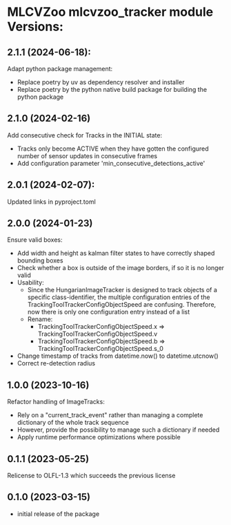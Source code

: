 # MLCVZoo mlcvzoo_tracker module Versions:

2.1.1 (2024-06-18):
------------------
Adapt python package management:
- Replace poetry by uv as dependency resolver and installer
- Replace poetry by the python native build package for building the python package

2.1.0 (2024-02-16)
------------------
Add consecutive check for Tracks in the INITIAL state:
- Tracks only become ACTIVE when they have gotten the configured number
  of sensor updates in consecutive frames
- Add configuration parameter 'min_consecutive_detections_active'

2.0.1 (2024-02-07):
------------------
Updated links in pyproject.toml

2.0.0 (2024-01-23)
------------------
Ensure valid boxes:
- Add width and height as kalman filter states to have correctly shaped bounding boxes
- Check whether a box is outside of the image borders, if so it is no longer valid
- Usability:
  - Since the HungarianImageTracker is designed to track objects of a specific class-identifier,
    the multiple configuration entries of the TrackingToolTrackerConfigObjectSpeed are confusing. Therefore,
    now there is only one configuration entry instead of a list
  - Rename:
    - TrackingToolTrackerConfigObjectSpeed.x => TrackingToolTrackerConfigObjectSpeed.v
    - TrackingToolTrackerConfigObjectSpeed.b => TrackingToolTrackerConfigObjectSpeed.s_0
- Change timestamp of tracks from datetime.now() to datetime.utcnow()
- Correct re-detection radius

1.0.0 (2023-10-16)
------------------
Refactor handling of ImageTracks:
- Rely on a "current_track_event" rather than managing a complete dictionary of the whole track sequence
- However, provide the possibility to manage such a dictionary if needed
- Apply runtime performance optimizations where possible

0.1.1 (2023-05-25)
------------------
Relicense to OLFL-1.3 which succeeds the previous license

0.1.0 (2023-03-15)
------------------
- initial release of the package
